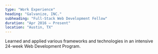 ```yaml
---
type: "Work Experience"
heading: "Galvanize, INC."
subheading: "Full-Stack Web Development Fellow"
duration: "Apr 2016 – Present"
location: "Austin, TX"
---
```


Learned and applied various frameworks and technologies in an intensive 24-week Web Development Program. 
